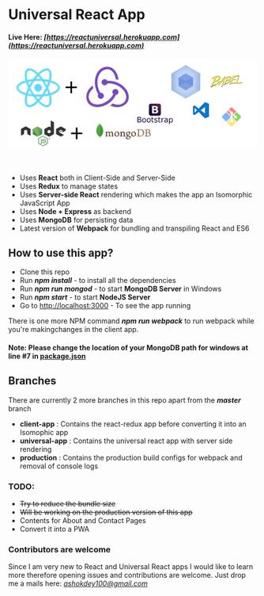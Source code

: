 # Universal React App 

#### Live Here: _[https://reactuniversal.herokuapp.com](https://reactuniversal.herokuapp.com)_

![Logo of Tech Used](./assets/graphic_by_me.png) 

<br/>

* Uses **React** both in Client-Side and Server-Side
* Uses **Redux** to manage states
* Uses **Server-side React** rendering which makes the app an Isomorphic JavaScript App
* Uses **Node + Express** as backend
* Uses **MongoDB** for persisting data
* Latest version of **Webpack** for bundling and transpiling React and ES6


## How to use this app?

* Clone this repo
* Run _**npm install**_ - to install all the dependencies
* Run _**npm run mongod**_ - to start **MongoDB Server** in Windows
* Run _**npm start**_ - to start **NodeJS Server**
* Go to [http://localhost:3000](http://localhost:3000) - To  see the app running

There is one more NPM command _**npm run webpack**_ to run webpack while you're makingchanges in the client app.

#### Note: Please change the location of your MongoDB path for windows at line #7 in [package.json](./package.json)

##  Branches 

There are currently 2 more branches in this repo apart from the _**master**_ branch
 
* **client-app** : Contains the react-redux app before converting it into an Isomophic app
* **universal-app** : Contains the universal react app with server side rendering
* **production** : Contains the production build configs for webpack and removal of console logs

### TODO:

* ~~Try to reduce the bundle size~~
* ~~Will be working on the production version of this app~~
* Contents for About and Contact Pages
* Convert it into a PWA

### Contributors are welcome 

Since I am very new to React and Universal React apps I would like to learn more therefore opening issues and contributions are welcome. Just drop me a mails here: _[ashokdey100@gmail.com](#)_